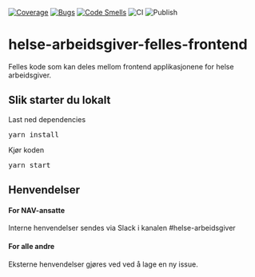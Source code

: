[![Coverage](https://sonarcloud.io/api/project_badges/measure?project=navikt_helse-arbeidsgiver-felles-frontend&metric=coverage)](https://sonarcloud.io/dashboard?id=navikt_helse-arbeidsgiver-felles-frontend)
[![Bugs](https://sonarcloud.io/api/project_badges/measure?project=navikt_helse-arbeidsgiver-felles-frontend&metric=bugs)](https://sonarcloud.io/dashboard?id=navikt_helse-arbeidsgiver-felles-frontend)
[![Code Smells](https://sonarcloud.io/api/project_badges/measure?project=navikt_helse-arbeidsgiver-felles-frontend&metric=code_smells)](https://sonarcloud.io/dashboard?id=navikt_helse-arbeidsgiver-felles-frontend)
![CI](https://github.com/navikt/helse-arbeidsgiver-felles-frontend/workflows/CI/badge.svg)
![Publish](https://github.com/navikt/helse-arbeidsgiver-felles-frontend/workflows/Publish/badge.svg)


# helse-arbeidsgiver-felles-frontend

Felles kode som kan deles mellom frontend applikasjonene for helse arbeidsgiver.

## Slik starter du lokalt

Last ned dependencies 

<pre>
yarn install
</pre>

Kjør koden

<pre>
yarn start
</pre>



## Henvendelser

#### For NAV-ansatte

Interne henvendelser sendes via Slack i kanalen #helse-arbeidsgiver

#### For alle andre

Eksterne henvendelser gjøres ved ved å lage en ny issue.






